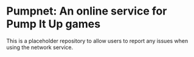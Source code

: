 # Pumpnet: An online service for Pump It Up games

This is a placeholder repository to allow users to report any issues when using the network service.
